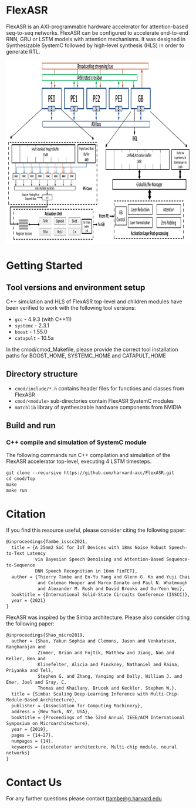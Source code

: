 FlexASR
========

FlexASR is an AXI-programmable hardware accelerator for attention-based seq-to-seq networks. FlexASR can be configured to accelerate end-to-end RNN, GRU or LSTM models with attention mechanisms. It was designed in Synthesizable SystemC followed by high-level synthesis (HLS) in order to generate RTL. 

<img src="images/FlexASR_Arch.png" width="1000" height="500">

# Getting Started

## Tool versions and environment setup

C++ simulation and HLS of FlexASR top-level and children modules have been verified to work with the following tool versions:

* `gcc` - 4.9.3 (with C++11)
* `systemc` - 2.3.1
* `boost` - 1.55.0 
* `catapult` - 10.5a

In the cmod/cmod_Makefile, please provide the correct tool installation paths for BOOST_HOME, SYSTEMC_HOME and CATAPULT_HOME 

## Directory structure

* `cmod/include/*.h` contains header files for functions and classes from FlexASR
* `cmod/<module>` sub-directories contain FlexASR SystemC modules
* `matchlib` library of synthesizable hardware components from NVIDIA

## Build and run

### C++ compile and simulation of SystemC module

The following commands run C++ compilation and simulation of the FlexASR accelerator top-level, executing 4 LSTM timesteps.

    git clone --recursive https://github.com/harvard-acc/FlexASR.git
    cd cmod/Top
    make
    make run


# Citation

If you find this resource useful, please consider citing the following paper:
```
@inproceedings{Tambe_isscc2021,
  title = {A 25mm2 SoC for IoT Devices with 18ms Noise Robust Speech-to-Text Latency
           via Bayesian Speech Denoising and Attention-Based Sequence-to-Sequence
           DNN Speech Recognition in 16nm FinFET},
  author = {Thierry Tambe and En-Yu Yang and Glenn G. Ko and Yuji Chai
            and Coleman Hooper and Marco Donato and Paul N. Whatmough 
            and Alexander M. Rush and David Brooks and Gu-Yeon Wei},
  booktitle = {International Solid-State Circuits Conference (ISSCC)},
  year = {2021}
}
```
FlexASR was inspired by the Simba architecture. Please also consider citing the following paper:  
```
@inproceedings{Shao_micro2019, 
  author = {Shao, Yakun Sophia and Clemons, Jason and Venkatesan, Rangharajan and
            Zimmer, Brian and Fojtik, Matthew and Jiang, Nan and Keller, Ben and
            Klinefelter, Alicia and Pinckney, Nathaniel and Raina, Priyanka and Tell,
            Stephen G. and Zhang, Yanqing and Dally, William J. and Emer, Joel and Gray, C.
            Thomas and Khailany, Brucek and Keckler, Stephen W.},
  title = {Simba: Scaling Deep-Learning Inference with Multi-Chip-Module-Based Architecture},
  publisher = {Association for Computing Machinery},
  address = {New York, NY, USA},
  booktitle = {Proceedings of the 52nd Annual IEEE/ACM International Symposium on Microarchitecture},
  year = {2019},
  pages = {14–27},
  numpages = {14},
  keywords = {accelerator architecture, Multi-chip module, neural networks}
}
```
# Contact Us
For any further questions please contact ttambe@g.harvard.edu

